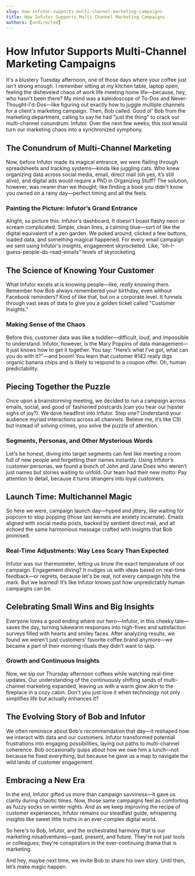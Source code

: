 ```yaml
---
slug: how-infutor-supports-multi-channel-marketing-campaigns
title: How Infutor Supports Multi Channel Marketing Campaigns
authors: [undirected]
---
```



# How Infutor Supports Multi-Channel Marketing Campaigns

It's a blustery Tuesday afternoon, one of those days where your coffee just isn't strong enough. I remember sitting at my kitchen table, laptop open, feeling the disheveled chaos of work life meeting home life—because, hey, who hasn't been there? My mind was a kaleidoscope of To-Dos and Never-Thought-I'd-Dos—like figuring out exactly how to juggle multiple channels for a client's marketing campaign. Then, Bob called. Good ol' Bob from the marketing department, calling to say he had "just the thing" to crack our multi-channel conundrum: Infutor. Over the next few weeks, this tool would turn our marketing chaos into a synchronized symphony.

## The Conundrum of Multi-Channel Marketing

Now, before Infutor made its magical entrance, we were flailing through spreadsheets and tracking systems—kinda like juggling cats. Who knew organizing data across social media, email, direct mail (oh yes, it’s still alive), and digital ads would require a PhD in Organizing Stuff? The solution, however, was nearer than we thought; like finding a book you didn't know you owned on a rainy day—perfect timing and all the feels.

### Painting the Picture: Infutor’s Grand Entrance

Alright, so picture this: Infutor's dashboard. It doesn't boast flashy neon or scream complicated. Simple, clean lines, a calming blue—sort of like the digital equivalent of a zen garden. We poked around, clicked a few buttons, loaded data, and something magical happened. For every email campaign we sent using Infutor's insights, engagement skyrocketed. Like, “oh-I-guess-people-do-read-emails” levels of skyrocketing.

## The Science of Knowing Your Customer

What Infutor excels at is knowing people—like, *really* knowing them. Remember how Bob always remembered your birthday, even without Facebook reminders? Kind of like that, but on a corporate level. It funnels through vast seas of data to give you a golden ticket called "Customer Insights." 

### Making Sense of the Chaos

Before this, customer data was like a toddler—difficult, loud, and impossible to understand. Infutor, however, is the Mary Poppins of data management—it just knows how to get it together. You say: "Here’s what I’ve got, what can you do with it?"—and boom! You learn that customer #142 really digs organic banana chips and is likely to respond to a coupon offer. Oh, human predictability.

## Piecing Together the Puzzle

Once upon a brainstorming meeting, we decided to run a campaign across emails, social, and good ol' fashioned postcards (can you hear our hipster sighs of joy?). We dove headfirst into Infutor. Step one? Understand your audience myriad interactions across all channels. Believe me, it’s like CSI but instead of solving crimes, you solve the puzzle of attention.

### Segments, Personas, and Other Mysterious Words

Let's be honest, diving into target segments can feel like meeting a room full of new people and forgetting their names instantly. Using Infutor’s customer personas, we found a bunch of John and Jane Does who weren’t just names but stories waiting to unfold. Our team had their new motto: Pay attention to detail, because it turns strangers into loyal customers.

## Launch Time: Multichannel Magic

So here we were, campaign launch day—hyped and jittery, like waiting for popcorn to stop popping (those last kernels are anxiety incarnate). Emails aligned with social media posts, backed by sentient direct mail, and all echoed the same harmonious message crafted with insights that Bob promised.

### Real-Time Adjustments: Way Less Scary Than Expected

Infutor was our thermometer, letting us know the exact temperature of our campaign. Engagement diving? It nudges us with ideas based on real-time feedback—or regrets, because let's be real, not every campaign hits the mark. But we learned! It’s like Infutor knows just how unpredictably human campaigns can be.

## Celebrating Small Wins and Big Insights

Everyone loves a good ending where our hero—Infutor, in this cheeky tale—saves the day, turning lukewarm responses into high-fives and satisfaction surveys filled with hearts and smiley faces. After analyzing results, we found we weren't just customers’ favorite coffee brand anymore—we became a part of their morning rituals they didn’t want to skip.

### Growth and Continuous Insights

Now, we sip our Thursday afternoon coffees while watching real-time updates. Our understanding of the continuously shifting sands of multi-channel marketing expanded, leaving us with a warm glow akin to the fireplace in a cozy cabin. Don't you just love it when technology not only simplifies life but actually enhances it?

## The Evolving Story of Bob and Infutor

We often reminisce about Bob's recommendation that day—it reshaped how we interact with data and our customers. Infutor transformed potential frustrations into engaging possibilities, laying out paths to multi-channel coherence. Bob occasionally quips about how we owe him a lunch—not because he fixed everything, but because he gave us a map to navigate the wild lands of customer engagement.

## Embracing a New Era

In the end, Infutor gifted us more than campaign savviness—it gave us clarity during chaotic times. Now, those same campaigns feel as comforting as fuzzy socks on winter nights. And as we keep improving the recipe of customer experiences, Infutor remains our steadfast guide, whispering insights like sweet little truths in an ever-complex digital world.

So here's to Bob, Infutor, and the orchestrated harmony that is our marketing misadventures—past, present, and future. They're not just tools or colleagues; they're conspirators in the ever-continuing drama that is marketing. 

And hey, maybe next time, we invite Bob to share his own story. Until then, let’s make magic happen.